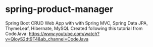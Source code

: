 # spring-product-manager
Spring Boot CRUD Web App with with Spring MVC, Spring Data JPA, ThymeLeaf, Hibernate, MySQL
Created following this tutorial from CodeJava: https://www.youtube.com/watch?v=QloyS2dt9T4&ab_channel=CodeJava
